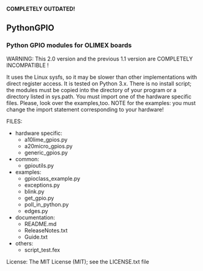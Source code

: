 **COMPLETELY  OUTDATED!**

## PythonGPIO
### Python GPIO modules for OLIMEX boards

WARNING: This 2.0 version and the previous 1.1 version are COMPLETELY INCOMPATIBLE !

It uses the Linux sysfs, so it may be slower than other implementations with direct register access. It is tested on Python 3.x.
There is no install script; the modules must be copied into the directory of your program or a directory listed in sys.path.
You must import one of the hardware specific files.
Please, look over the examples,too.
NOTE for the examples: you must change the import statement corresponding to your hardware!

FILES:
- hardware specific:
	* a10lime_gpios.py
	* a20micro_gpios.py
	* generic_gpios.py
- common:
	* gpioutils.py
- examples:
	* gpioclass_example.py
	* exceptions.py
	* blink.py
	* get_gpio.py
	* poll_in_python.py
	* edges.py
- documentation:
	* README.md
	* ReleaseNotes.txt
	* Guide.txt
- others:
	* script_test.fex


License: The MIT License (MIT); see the LICENSE.txt file

